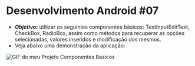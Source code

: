 # Desenvolvimento Android #07
   * ***Objetivo:*** utilizar os seguintes componentes básicos: TextInputEditText, CheckBox, RadioBox, assim como métodos para recuperar as opções selecionadas, valores inseridos e modificação dos mesmos.
   * Veja abaixo uma demonstração da aplicação:
<img src="Instalador/Componentes Basicos.gif" alt="GIF do meu Projeto Componentes Basicos">